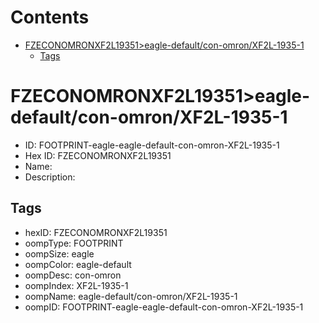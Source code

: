 



Contents
========

* [FZECONOMRONXF2L19351>eagle-default/con-omron/XF2L-1935-1](#fzeconomronxf2l19351eagle-defaultcon-omronxf2l-1935-1)
	* [Tags](#tags)

# FZECONOMRONXF2L19351>eagle-default/con-omron/XF2L-1935-1

- ID: FOOTPRINT-eagle-eagle-default-con-omron-XF2L-1935-1
- Hex ID: FZECONOMRONXF2L19351
- Name: 
- Description: 

## Tags

- hexID: FZECONOMRONXF2L19351
- oompType: FOOTPRINT
- oompSize: eagle
- oompColor: eagle-default
- oompDesc: con-omron
- oompIndex: XF2L-1935-1
- oompName: eagle-default/con-omron/XF2L-1935-1
- oompID: FOOTPRINT-eagle-eagle-default-con-omron-XF2L-1935-1
